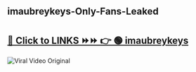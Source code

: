 
 ## imaubreykeys-Only-Fans-Leaked

# <h2><a href="https://clipsfans.com/imaubreykeys&ref=git">🔗 Click to LINKS ⏩⏩ 👉 🟢 imaubreykeys </a></h2>

<a href="https://clipsfans.com/imaubreykeys&ref=git" rel="nofollow" data-target="animated-image.originalLink"><img src="https://i.ibb.co.com/xMMVF88/686577567.gif" alt="Viral Video Original" style="max-width: 100%; display: inline-block;" data-target="animated-image.originalImage"></a>
